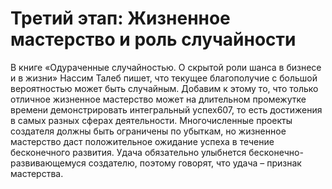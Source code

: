 # Третий этап: Жизненное мастерство и роль случайности

В книге «Одураченные случайностью. О скрытой роли шанса в бизнесе и в жизни» Нассим Талеб пишет, что текущее благополучие с большой вероятностью может быть случайным. Добавим к этому то, что только отличное жизненное мастерство может на длительном промежутке времени демонстрировать интегральный успех607, то есть достижения в самых разных сферах деятельности.
Многочисленные проекты создателя должны быть ограничены по убыткам, но жизненное мастерство даст положительное ожидание успеха в течение бесконечного развития. Удача обязательно улыбнется бесконечно-развивающемуся создателю, поэтому говорят, что удача – признак мастерства.
